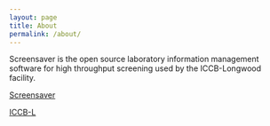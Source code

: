 ```yaml
---
layout: page
title: About
permalink: /about/
---
```


Screensaver is the open source laboratory information management software for high throughput screening used by the ICCB-Longwood facility.

[Screensaver](https://hmsiccbl.github.com/screensaver)

[ICCB-L](https://iccb.med.harvard.edu/)

